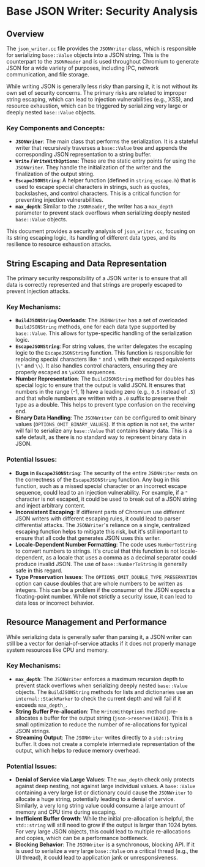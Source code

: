 # Base JSON Writer: Security Analysis

## Overview

The `json_writer.cc` file provides the `JSONWriter` class, which is responsible for serializing `base::Value` objects into a JSON string. This is the counterpart to the `JSONReader` and is used throughout Chromium to generate JSON for a wide variety of purposes, including IPC, network communication, and file storage.

While writing JSON is generally less risky than parsing it, it is not without its own set of security concerns. The primary risks are related to improper string escaping, which can lead to injection vulnerabilities (e.g., XSS), and resource exhaustion, which can be triggered by serializing very large or deeply nested `base::Value` objects.

### Key Components and Concepts:

- **`JSONWriter`**: The main class that performs the serialization. It is a stateful writer that recursively traverses a `base::Value` tree and appends the corresponding JSON representation to a string buffer.
- **`Write` / `WriteWithOptions`**: These are the static entry points for using the `JSONWriter`. They handle the initialization of the writer and the finalization of the output string.
- **`EscapeJSONString`**: A helper function (defined in `string_escape.h`) that is used to escape special characters in strings, such as quotes, backslashes, and control characters. This is a critical function for preventing injection vulnerabilities.
- **`max_depth`**: Similar to the `JSONReader`, the writer has a `max_depth` parameter to prevent stack overflows when serializing deeply nested `base::Value` objects.

This document provides a security analysis of `json_writer.cc`, focusing on its string escaping logic, its handling of different data types, and its resilience to resource exhaustion attacks.

## String Escaping and Data Representation

The primary security responsibility of a JSON writer is to ensure that all data is correctly represented and that strings are properly escaped to prevent injection attacks.

### Key Mechanisms:

- **`BuildJSONString` Overloads**: The `JSONWriter` has a set of overloaded `BuildJSONString` methods, one for each data type supported by `base::Value`. This allows for type-specific handling of the serialization logic.
- **`EscapeJSONString`**: For string values, the writer delegates the escaping logic to the `EscapeJSONString` function. This function is responsible for replacing special characters like `"` and `\` with their escaped equivalents (`\"` and `\\`). It also handles control characters, ensuring they are properly escaped as `\uXXXX` sequences.
- **Number Representation**: The `BuildJSONString` method for doubles has special logic to ensure that the output is valid JSON. It ensures that numbers in the range (-1, 1) have a leading zero (e.g., `0.5` instead of `.5`) and that whole numbers are written with a `.0` suffix to preserve their type as a double. This helps to prevent type confusion on the receiving end.
- **Binary Data Handling**: The `JSONWriter` can be configured to omit binary values (`OPTIONS_OMIT_BINARY_VALUES`). If this option is not set, the writer will fail to serialize any `base::Value` that contains binary data. This is a safe default, as there is no standard way to represent binary data in JSON.

### Potential Issues:

- **Bugs in `EscapeJSONString`**: The security of the entire `JSONWriter` rests on the correctness of the `EscapeJSONString` function. Any bug in this function, such as a missed special character or an incorrect escape sequence, could lead to an injection vulnerability. For example, if a `"` character is not escaped, it could be used to break out of a JSON string and inject arbitrary content.
- **Inconsistent Escaping**: If different parts of Chromium use different JSON writers with different escaping rules, it could lead to parser differential attacks. The `JSONWriter`'s reliance on a single, centralized escaping function helps to mitigate this risk, but it's still important to ensure that all code that generates JSON uses this writer.
- **Locale-Dependent Number Formatting**: The code uses `NumberToString` to convert numbers to strings. It's crucial that this function is not locale-dependent, as a locale that uses a comma as a decimal separator could produce invalid JSON. The use of `base::NumberToString` is generally safe in this regard.
- **Type Preservation Issues**: The `OPTIONS_OMIT_DOUBLE_TYPE_PRESERVATION` option can cause doubles that are whole numbers to be written as integers. This can be a problem if the consumer of the JSON expects a floating-point number. While not strictly a security issue, it can lead to data loss or incorrect behavior.

## Resource Management and Performance

While serializing data is generally safer than parsing it, a JSON writer can still be a vector for denial-of-service attacks if it does not properly manage system resources like CPU and memory.

### Key Mechanisms:

- **`max_depth`**: The `JSONWriter` enforces a maximum recursion depth to prevent stack overflows when serializing deeply nested `base::Value` objects. The `BuildJSONString` methods for lists and dictionaries use an `internal::StackMarker` to check the current depth and will fail if it exceeds `max_depth_`.
- **String Buffer Pre-allocation**: The `WriteWithOptions` method pre-allocates a buffer for the output string (`json->reserve(1024)`). This is a small optimization to reduce the number of re-allocations for typical JSON strings.
- **Streaming Output**: The `JSONWriter` writes directly to a `std::string` buffer. It does not create a complete intermediate representation of the output, which helps to reduce memory overhead.

### Potential Issues:

- **Denial of Service via Large Values**: The `max_depth` check only protects against deep nesting, not against large individual values. A `base::Value` containing a very large list or dictionary could cause the `JSONWriter` to allocate a huge string, potentially leading to a denial of service. Similarly, a very long string value could consume a large amount of memory and CPU time during escaping.
- **Inefficient Buffer Growth**: While the initial pre-allocation is helpful, the `std::string` will still need to grow if the output is larger than 1024 bytes. For very large JSON objects, this could lead to multiple re-allocations and copies, which can be a performance bottleneck.
- **Blocking Behavior**: The `JSONWriter` is a synchronous, blocking API. If it is used to serialize a very large `base::Value` on a critical thread (e.g., the UI thread), it could lead to application jank or unresponsiveness.